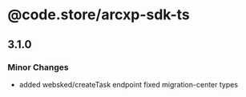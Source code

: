 # @code.store/arcxp-sdk-ts

## 3.1.0

### Minor Changes

- added websked/createTask endpoint
  fixed migration-center types
